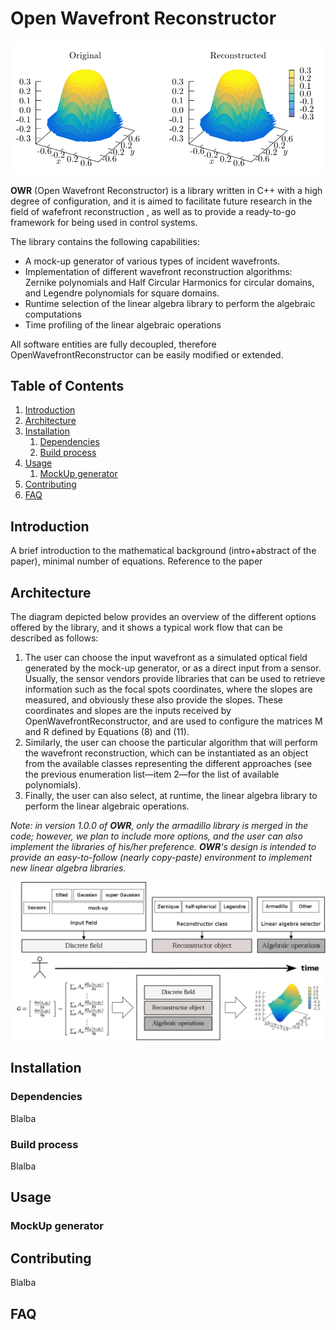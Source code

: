
# Open Wavefront Reconstructor


![Alt text](pics/OWR_a.png?raw=true "Title")

**OWR** (Open Wavefront Reconstructor) is a library written in C++ with a high degree of configuration, and it is aimed to facilitate future research in the field of wafefront reconstruction , as well as to provide a ready-to-go framework for being used in control systems.

The library contains the following capabilities:


* A mock-up generator of various types of incident wavefronts.
* Implementation of different wavefront reconstruction algorithms: Zernike polynomials and Half Circular Harmonics for circular domains, and Legendre polynomials for square domains. 
* Runtime selection of the linear algebra library to perform the algebraic computations 
* Time profiling of the linear algebraic operations

All software entities are fully decoupled, therefore OpenWavefrontReconstructor can be easily modified or extended. 

<!--Additionally, porting the linear algebra functions to specific hardware architectures is part of our future work, which is aimed to decrease the CPU times below the millisecond for the operations associated with Equations (10) and (11). According to our experience, this will make the OpenWavefrontReconstructor an interesting option in control systems where the reconstruction is required to be nearly real-time, such as in the adaptive optics [4,14]. The diagram depicted in Figure 3 provides the different options offered by the library, and it shows a typical work flow that can be described as follows: 1.-->

<!--The user can choose the input wavefront as a simulated optical field generated by the mock-up generator, or as a direct input from a sensor. Usually, the sensor vendors provide libraries that can be used to retrieve information such as the focal spots coordinates, where the slopes are measured, and obviously these also provide the slopes. These coordinates and slopes are the inputs received by OpenWavefrontReconstructor, and are used to configure the matrices M and R defined by Equations (8) and (11). Similarly, the user can choose the particular algorithm that will perform the wavefront reconstruction, which can be instantiated as an object from the available classes representing the different approaches (see the previous enumeration list—item 2—for the list of available polynomials). Finally, the user can also select, at runtime, the linear algebra library to perform the linear algebraic operations. In version 1.0.0 of OpenWavefrontReconstructor, only the armadillo library is merged in the code; however, we plan to include more options, and the user can also implement the libraries of his/her preference. OpenWavefrontReconstructor’s design is intended to provide an easy-to-follow (nearly copy-paste) environment to implement new linear algebra libraries. -->


## Table of Contents




1. [ Introduction](#-introduction)
2. [Architecture](#architecture)
3. [ Installation](#-installation)
	1. [ Dependencies](#-dependencies)
	2. [ Build process](#-build-process)
4. [ Usage](#-usage)
	1. [ MockUp generator](#-mockup-generator)
5. [ Contributing](#-contributing)
6. [ FAQ](#-faq)


##  Introduction 
A brief introduction to the mathematical background (intro+abstract of the paper), minimal number of equations.
Reference to the paper

## Architecture

The diagram depicted below provides an overview of the different options offered by the library, and it shows a typical work flow that can be described as follows:

1. The user can choose the input wavefront as a simulated optical field generated by the mock-up generator, or as a direct input from a sensor. Usually, the sensor vendors provide libraries that can be used to retrieve information such as the focal spots coordinates, where the slopes are measured, and obviously these also provide the slopes. These coordinates and slopes are the inputs received by OpenWavefrontReconstructor, and are used to configure the matrices M and R defined by Equations (8) and (11). 
2. Similarly, the user can choose the particular algorithm that will perform the wavefront reconstruction, which can be instantiated as an object from the available classes representing the different approaches (see the previous enumeration list—item 2—for the list of available polynomials). 
3. Finally, the user can also select, at runtime, the linear algebra library to perform the linear algebraic operations. 

_Note: in version 1.0.0 of **OWR**, only the armadillo library is merged in the code; however, we plan to include more options, and the user can also implement the libraries of his/her preference. 
**OWR**'s design is intended to provide an easy-to-follow (nearly copy-paste) environment to implement new linear algebra libraries._


![Alt text](pics/OWR_flowDiagram.png?raw=true "Title")


<!--![Alt text](pics/OWR_flowDiagram.png?raw=true "Title")-->

##  Installation 
###  Dependencies
Blalba
###  Build process 
Blalba

##  Usage
###  MockUp generator 


##  Contributing
Blalba

##  FAQ

